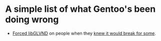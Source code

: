 # A simple list of what Gentoo's been doing wrong
+ [Forced libGLVND](https://gitweb.gentoo.org/repo/gentoo.git/commit/?id=0820792c9b5e8ca898167fa0c94a24ec7f4efbb4) on people when they [knew it would break for some](https://bugs.gentoo.org/728290#c1).
